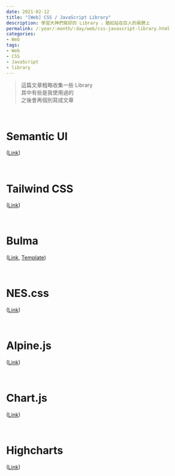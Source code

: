 ```yaml
---
date: 2021-02-12
title: "[Web] CSS / JavaScript Library"
description: 學習大神們寫好的 Library ，猶如站在巨人的肩膀上
permalink: /:year/:month/:day/web/css-javascript-library.html
categories:
- Web
tags:
- Web
- CSS
- JavaScript
- library
---
```


<blockquote class="blockquote-center">
這篇文章粗略收集一些 Library<br>
其中有些是我使用過的<br>
之後會再個別寫成文章
</blockquote>

<br>

# Semantic UI
(<a href="https://semantic-ui.com/" target="_blank">Link</a>)

<br>

# Tailwind CSS
(<a href="https://tailwindcss.com/" target="_blank">Link</a>)

<br>

# Bulma
(<a href="https://bulma.io/" target="_blank">Link</a>, <a href="https://bulmatemplates.github.io/bulma-templates/" target="_blank">Template</a>)

<br>

# NES.css
(<a href="https://nostalgic-css.github.io/NES.css/" target="_blank">Link</a>)

<br>

# Alpine.js
(<a href="https://github.com/alpinejs/alpine" target="_blank">Link</a>)

<br>

# Chart.js
(<a href="https://www.chartjs.org/" target="_blank">Link</a>)

<br>

# Highcharts
(<a href="https://www.highcharts.com/" target="_blank">Link</a>)

<br>
